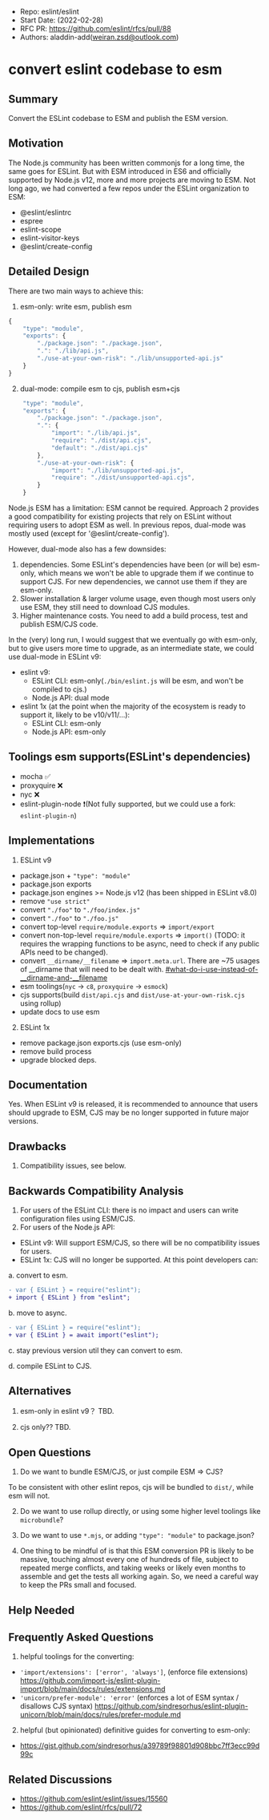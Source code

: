- Repo: eslint/eslint
- Start Date: (2022-02-28)
- RFC PR: https://github.com/eslint/rfcs/pull/88
- Authors: aladdin-add(weiran.zsd@outlook.com)

# convert eslint codebase to esm

## Summary

<!-- One-paragraph explanation of the feature. -->
Convert the ESLint codebase to ESM and publish the ESM version.
## Motivation

<!-- Why are we doing this? What use cases does it support? What is the expected
outcome? -->
The Node.js community has been written commonjs for a long time, the same goes for ESLint. But with ESM introduced in ES6 and officially supported by Node.js v12, more and more projects are moving to ESM. Not long ago, we had converted a few repos under the ESLint organization to ESM:
* @eslint/eslintrc
* espree
* eslint-scope
* eslint-visitor-keys
* @eslint/create-config

## Detailed Design

<!--
   This is the bulk of the RFC.

   Explain the design with enough detail that someone familiar with ESLint
   can implement it by reading this document. Please get into specifics
   of your approach, corner cases, and examples of how the change will be
   used. Be sure to define any new terms in this section.
-->
There are two main ways to achieve this:
1. esm-only: write esm, publish esm
```js
{
    "type": "module",
    "exports": {
        "./package.json": "./package.json",
        ".": "./lib/api.js",
        "./use-at-your-own-risk": "./lib/unsupported-api.js"
    }
}
```
2. dual-mode: compile esm to cjs, publish esm+cjs
```js
    "type": "module",
    "exports": {
        "./package.json": "./package.json",
        ".": {
            "import": "./lib/api.js",
            "require": "./dist/api.cjs",
            "default": "./dist/api.cjs"
        },
        "./use-at-your-own-risk": {
            "import": "./lib/unsupported-api.js",
            "require": "./dist/unsupported-api.cjs",
        }
    }
```

Node.js ESM has a limitation: ESM cannot be required. Approach 2 provides a good compatibility for existing projects that rely on ESLint without requiring users to adopt ESM as well. In previous repos, dual-mode was mostly used (except for '@eslint/create-config').

However, dual-mode also has a few downsides:
1. dependencies. Some ESLint's dependencies have been (or will be) esm-only, which means we won't be able to upgrade them if we continue to support CJS. For new dependencies, we cannot use them if they are esm-only.
2. Slower installation & larger volume usage, even though most users only use ESM, they still need to download CJS modules.
3. Higher maintenance costs. You need to add a build process, test and publish ESM/CJS code.

In the (very) long run, I would suggest that we eventually go with esm-only, but to give users more time to upgrade, as an intermediate state, we could use dual-mode in ESLint v9:

* eslint v9:
    - ESLint CLI: esm-only(`./bin/eslint.js` will be esm, and won't be compiled to cjs.)
    - Node.js API: dual mode
* eslint 1x (at the point when the majority of the ecosystem is ready to support it, likely to be v10/v11/...):
    - ESLint CLI: esm-only
    - Node.js API: esm-only

## Toolings esm supports(ESLint's dependencies)

* mocha ✅
* proxyquire ❌
* nyc ❌
* eslint-plugin-node ❗️(Not fully supported, but we could use a fork: `eslint-plugin-n`)

## Implementations
1. ESLint v9
* package.json + `"type": "module"`
* package.json exports
* package.json engines >= Node.js v12 (has been shipped in ESLint v8.0)
* remove `"use strict"`
* convert `"./foo"` to `"./foo/index.js"`
* convert `"./foo"` to `"./foo.js"`
* convert top-level `require/module.exports` => `import/export`
* convert non-top-level `require/module.exports` => `import()` (TODO: it requires the wrapping functions to be async, need to check if any public APIs need to be changed).
* convert `__dirname/__filename` => `import.meta.url`. There are ~75 usages of __dirname that will need to be dealt with. [#what-do-i-use-instead-of-__dirname-and-__filename](https://gist.github.com/sindresorhus/a39789f98801d908bbc7ff3ecc99d99c#what-do-i-use-instead-of-__dirname-and-__filename)
* esm toolings(`nyc` -> `c8`, `proxyquire` -> `esmock`)
* cjs supports(build `dist/api.cjs` and `dist/use-at-your-own-risk.cjs` using rollup)
* update docs to use esm

2. ESLint 1x
* remove package.json exports.cjs (use esm-only)
* remove build process
* upgrade blocked deps.

## Documentation

<!--
    How will this RFC be documented? Does it need a formal announcement
    on the ESLint blog to explain the motivation?
-->
Yes. When ESLint v9 is released, it is recommended to announce that users should upgrade to ESM, CJS may be no longer supported in future major versions.

## Drawbacks

<!--
    Why should we *not* do this? Consider why adding this into ESLint
    might not benefit the project or the community. Attempt to think 
    about any opposing viewpoints that reviewers might bring up. 

    Any change has potential downsides, including increased maintenance
    burden, incompatibility with other tools, breaking existing user
    experience, etc. Try to identify as many potential problems with
    implementing this RFC as possible.
-->
1. Compatibility issues, see below.

## Backwards Compatibility Analysis

<!--
    How does this change affect existing ESLint users? Will any behavior
    change for them? If so, how are you going to minimize the disruption
    to existing users?
-->

1. For users of the ESLint CLI: there is no impact and users can write configuration files using ESM/CJS.
2. For users of the Node.js API:
* ESLint v9: Will support ESM/CJS, so there will be no compatibility issues for users.
* ESLint 1x: CJS will no longer be supported. At this point developers can:

a. convert to esm.
```diff
- var { ESLint } = require("eslint");
+ import { ESLint } from "eslint";
```

b. move to async.
```diff
- var { ESLint } = require("eslint");
+ var { ESLint } = await import("eslint");
```

c. stay previous version util they can convert to esm.

d. compile ESLint to CJS. 
## Alternatives

<!--
    What other designs did you consider? Why did you decide against those?

    This section should also include prior art, such as whether similar
    projects have already implemented a similar feature.
-->
1. esm-only in eslint v9？
TBD.

2. cjs only??
TBD.

## Open Questions

<!--
    This section is optional, but is suggested for a first draft.

    What parts of this proposal are you unclear about? What do you
    need to know before you can finalize this RFC?

    List the questions that you'd like reviewers to focus on. When
    you've received the answers and updated the design to reflect them, 
    you can remove this section.
-->
1. Do we want to bundle ESM/CJS, or just compile ESM => CJS?

To be consistent with other eslint repos, cjs will be bundled to `dist/`, while esm will not.

2. Do we want to use rollup directly, or using some higher level toolings like `microbundle`?

3. Do we want to use `*.mjs`, or adding `"type": "module"` to package.json?

4. One thing to be mindful of is that this ESM conversion PR is likely to be massive, touching almost every one of hundreds of file, subject to repeated merge conflicts, and taking weeks or likely even months to assemble and get the tests all working again. So, we need a careful way to keep the PRs small and focused.

## Help Needed

<!--
    This section is optional.

    Are you able to implement this RFC on your own? If not, what kind
    of help would you need from the team?
-->

## Frequently Asked Questions

<!--
    This section is optional but suggested.

    Try to anticipate points of clarification that might be needed by
    the people reviewing this RFC. Include those questions and answers
    in this section.
-->
1. helpful toolings for the converting:
* `'import/extensions': ['error', 'always']`, (enforce file extensions) https://github.com/import-js/eslint-plugin-import/blob/main/docs/rules/extensions.md
* `'unicorn/prefer-module': 'error'` (enforces a lot of ESM syntax / disallows CJS syntax) https://github.com/sindresorhus/eslint-plugin-unicorn/blob/main/docs/rules/prefer-module.md


2. helpful (but opinionated) definitive guides for converting to esm-only:
* https://gist.github.com/sindresorhus/a39789f98801d908bbc7ff3ecc99d99c
## Related Discussions

<!--
    This section is optional but suggested.

    If there is an issue, pull request, or other URL that provides useful
    context for this proposal, please include those links here.
-->
* https://github.com/eslint/eslint/issues/15560
* https://github.com/eslint/rfcs/pull/72
